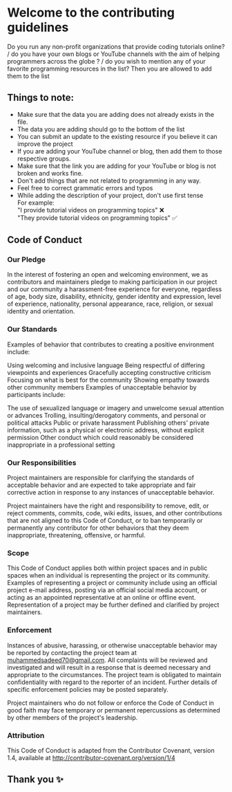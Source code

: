 # Welcome to the contributing guidelines 

Do you run any non-profit organizations that provide coding tutorials online? / do you have your own blogs or YouTube channels with the aim of helping programmers across the globe ? / do you wish to mention any of your favorite programming resources in the list? Then you are allowed to add them to the list
## Things to note:
- Make sure that the data you are adding does not already exists in the file.
- The data you are adding should go to the bottom of the list
- You can submit an update to the existing resource if you believe it can improve the project 
- If you are adding your YouTube channel or blog, then add them to those respective groups.
- Make sure that the link you are adding for your YouTube or blog is not broken and works fine.
- Don't add things that are not related to programming in any way.
- Feel free to correct grammatic errors and typos
- While adding the description of your project, don't use first tense <br /> For example: <br /> "I provide tutorial videos on programming topics" ❌ <br /> "They provide tutorial videos on programming topics" ✅

## Code of Conduct
### Our Pledge
In the interest of fostering an open and welcoming environment, we as contributors and maintainers pledge to making participation in our project and our community a harassment-free experience for everyone, regardless of age, body size, disability, ethnicity, gender identity and expression, level of experience, nationality, personal appearance, race, religion, or sexual identity and orientation.

### Our Standards
Examples of behavior that contributes to creating a positive environment include:

Using welcoming and inclusive language
Being respectful of differing viewpoints and experiences
Gracefully accepting constructive criticism
Focusing on what is best for the community
Showing empathy towards other community members
Examples of unacceptable behavior by participants include:

The use of sexualized language or imagery and unwelcome sexual attention or advances
Trolling, insulting/derogatory comments, and personal or political attacks
Public or private harassment
Publishing others' private information, such as a physical or electronic address, without explicit permission
Other conduct which could reasonably be considered inappropriate in a professional setting
### Our Responsibilities
Project maintainers are responsible for clarifying the standards of acceptable behavior and are expected to take appropriate and fair corrective action in response to any instances of unacceptable behavior.

Project maintainers have the right and responsibility to remove, edit, or reject comments, commits, code, wiki edits, issues, and other contributions that are not aligned to this Code of Conduct, or to ban temporarily or permanently any contributor for other behaviors that they deem inappropriate, threatening, offensive, or harmful.

### Scope
This Code of Conduct applies both within project spaces and in public spaces when an individual is representing the project or its community. Examples of representing a project or community include using an official project e-mail address, posting via an official social media account, or acting as an appointed representative at an online or offline event. Representation of a project may be further defined and clarified by project maintainers.

### Enforcement
Instances of abusive, harassing, or otherwise unacceptable behavior may be reported by contacting the project team at muhammedsadeed70@gmail.com. All complaints will be reviewed and investigated and will result in a response that is deemed necessary and appropriate to the circumstances. The project team is obligated to maintain confidentiality with regard to the reporter of an incident. Further details of specific enforcement policies may be posted separately.

Project maintainers who do not follow or enforce the Code of Conduct in good faith may face temporary or permanent repercussions as determined by other members of the project's leadership.

### Attribution
This Code of Conduct is adapted from the Contributor Covenant, version 1.4, available at http://contributor-covenant.org/version/1/4

## Thank you ✨
